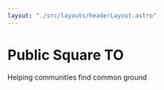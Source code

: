 ```yaml
---
layout: "./src/layouts/headerLayout.astro"
---
```


# Public Square TO

Helping communities find common ground
